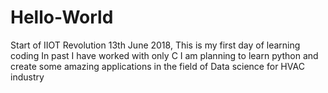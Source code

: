 # Hello-World
Start of IIOT Revolution
13th June 2018, This is my first day of learning coding
In past I have worked with only C
I am planning to learn python and create some amazing applications in the field of Data science for HVAC industry
